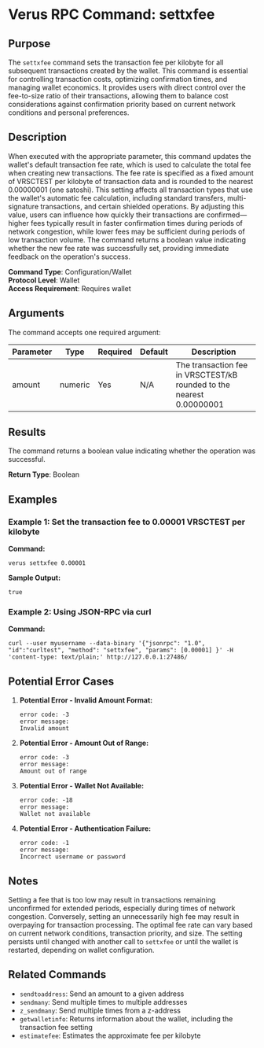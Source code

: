 # Verus RPC Command: settxfee

## Purpose
The `settxfee` command sets the transaction fee per kilobyte for all subsequent transactions created by the wallet. This command is essential for controlling transaction costs, optimizing confirmation times, and managing wallet economics. It provides users with direct control over the fee-to-size ratio of their transactions, allowing them to balance cost considerations against confirmation priority based on current network conditions and personal preferences.

## Description
When executed with the appropriate parameter, this command updates the wallet's default transaction fee rate, which is used to calculate the total fee when creating new transactions. The fee rate is specified as a fixed amount of VRSCTEST per kilobyte of transaction data and is rounded to the nearest 0.00000001 (one satoshi). This setting affects all transaction types that use the wallet's automatic fee calculation, including standard transfers, multi-signature transactions, and certain shielded operations. By adjusting this value, users can influence how quickly their transactions are confirmed—higher fees typically result in faster confirmation times during periods of network congestion, while lower fees may be sufficient during periods of low transaction volume. The command returns a boolean value indicating whether the new fee rate was successfully set, providing immediate feedback on the operation's success.

**Command Type**: Configuration/Wallet  
**Protocol Level**: Wallet  
**Access Requirement**: Requires wallet

## Arguments
The command accepts one required argument:

| Parameter | Type | Required | Default | Description |
|-----------|------|----------|---------|-------------|
| amount | numeric | Yes | N/A | The transaction fee in VRSCTEST/kB rounded to the nearest 0.00000001 |

## Results
The command returns a boolean value indicating whether the operation was successful.

**Return Type**: Boolean

## Examples

### Example 1: Set the transaction fee to 0.00001 VRSCTEST per kilobyte

**Command:**
```
verus settxfee 0.00001
```

**Sample Output:**
```
true
```

### Example 2: Using JSON-RPC via curl

**Command:**
```
curl --user myusername --data-binary '{"jsonrpc": "1.0", "id":"curltest", "method": "settxfee", "params": [0.00001] }' -H 'content-type: text/plain;' http://127.0.0.1:27486/
```

## Potential Error Cases

1. **Potential Error - Invalid Amount Format:**
   ```
   error code: -3
   error message:
   Invalid amount
   ```

2. **Potential Error - Amount Out of Range:**
   ```
   error code: -3
   error message:
   Amount out of range
   ```

3. **Potential Error - Wallet Not Available:**
   ```
   error code: -18
   error message:
   Wallet not available
   ```

4. **Potential Error - Authentication Failure:**
   ```
   error code: -1
   error message:
   Incorrect username or password
   ```

## Notes
Setting a fee that is too low may result in transactions remaining unconfirmed for extended periods, especially during times of network congestion. Conversely, setting an unnecessarily high fee may result in overpaying for transaction processing. The optimal fee rate can vary based on current network conditions, transaction priority, and size. The setting persists until changed with another call to `settxfee` or until the wallet is restarted, depending on wallet configuration.

## Related Commands
- `sendtoaddress`: Send an amount to a given address
- `sendmany`: Send multiple times to multiple addresses
- `z_sendmany`: Send multiple times from a z-address
- `getwalletinfo`: Returns information about the wallet, including the transaction fee setting
- `estimatefee`: Estimates the approximate fee per kilobyte